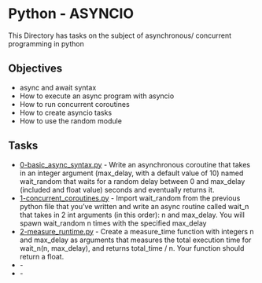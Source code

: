# Python - ASYNCIO

This Directory has tasks on the subject of asynchronous/ concurrent programming in python

## Objectives

* async and await syntax
* How to execute an async program with asyncio
* How to run concurrent coroutines
* How to create asyncio tasks
* How to use the random module

## Tasks

* [0-basic_async_syntax.py](0-basic_async_syntax.py) - Write an asynchronous coroutine that takes in an integer argument (max_delay, with a default value of 10) named wait_random that waits for a random delay between 0 and max_delay (included and float value) seconds and eventually returns it.
* [1-concurrent_coroutines.py](1-concurrent_coroutines.py) - Import wait_random from the previous python file that you’ve written and write an async routine called wait_n that takes in 2 int arguments (in this order): n and max_delay. You will spawn wait_random n times with the specified max_delay
* [2-measure_runtime.py](2-measure_runtime.py) - Create a measure_time function with integers n and max_delay as arguments that measures the total execution time for wait_n(n, max_delay), and returns total_time / n. Your function should return a float.
* []() -
* []() -
